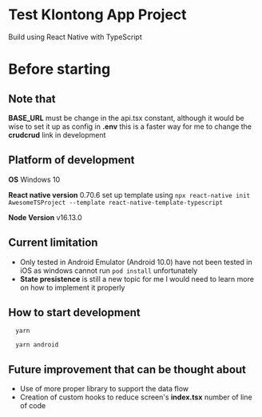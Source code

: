 # Test Klontong App Project

Build using React Native with TypeScript

# Before starting
## Note that 

**BASE_URL** must be change in the api.tsx constant, although it would be wise to set it up as config in **.env** this is a faster way for me to change the **crudcrud** link in development

## Platform of development
**OS** Windows 10

**React native version** 0.70.6 set up template using `npx react-native init AwesomeTSProject --template react-native-template-typescript`

**Node Version** v16.13.0 

## Current limitation
- Only tested in Android Emulator (Android 10.0) have not been tested in iOS as windows cannot run `pod install` unfortunately
- **State presistence** is still a new topic for me I would need to learn more on how to implement it properly

## How to start development

```
  yarn
```

```
  yarn android
```

## Future improvement that can be thought about
- Use of more proper library to support the data flow
- Creation of custom hooks to reduce screen's **index.tsx** number of line of code
